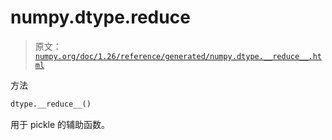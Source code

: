 # numpy.dtype.__reduce__

> 原文：[`numpy.org/doc/1.26/reference/generated/numpy.dtype.__reduce__.html`](https://numpy.org/doc/1.26/reference/generated/numpy.dtype.__reduce__.html)

方法

```py
dtype.__reduce__()
```

用于 pickle 的辅助函数。
